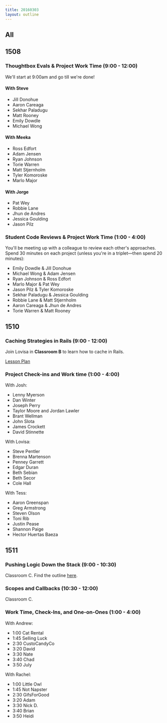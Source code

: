 ```yaml
---
title: 20160303
layout: outline
---
```


## All

## 1508

### Thoughtbox Evals & Project Work Time (9:00 - 12:00)

We'll start at 9:00am and go till we're done!

#### With Steve

 * Jill Donohue
 * Aaron Careaga
 * Sekhar Paladugu
 * Matt Rooney
 * Emily Dowdle
 * Michael Wong

#### With Meeka

 * Ross Edfort
 * Adam Jensen
 * Ryan Johnson
 * Torie Warren
 * Matt Stjernholm
 * Tyler Komoroske
 * Marlo Major

#### With Jorge

 * Pat Wey
 * Robbie Lane
 * Jhun de Andres
 * Jessica Goulding
 * Jason Pilz

### Student Code Reviews & Project Work Time (1:00 - 4:00)

 You'll be meeting up with a colleague to review each other's approaches. Spend 30 minutes on each project (unless you're in a triplet—then spend 20 minutes):

* Emily Dowdle & Jill Donohue
* Michael Wong & Adam Jensen
* Ryan Johnson & Ross Edfort
* Marlo Major & Pat Wey
* Jason Pilz & Tyler Komoroske
* Sekhar Paladugu & Jessica Goulding
* Robbie Lane & Matt Stjernholm
* Aaron Careaga & Jhun de Andres
* Torie Warren & Matt Rooney

## 1510

### Caching Strategies in Rails (9:00 - 12:00)

Join Lovisa in **Classroom B** to learn how to cache in Rails.

[Lesson Plan](https://github.com/turingschool/lesson_plans/blob/master/ruby_03-professional_rails_applications/caching_in_rails.md)

### Project Check-ins and Work time (1:00 - 4:00)

With Josh:

* Lenny Myerson
* Dan Winter
* Joseph Perry
* Taylor Moore and Jordan Lawler
* Brant Wellman
* John Slota
* James Crockett
* David Stinnette

With Lovisa:

* Steve Pentler
* Brenna Martenson
* Penney Garrett
* Edgar Duran
* Beth Sebian
* Beth Secor
* Cole Hall

With Tess:

* Aaron Greenspan
* Greg Armstrong
* Steven Olson
* Toni Rib
* Justin Pease
* Shannon Paige
* Hector Huertas Baeza

## 1511

### Pushing Logic Down the Stack (9:00 - 10:30)

Classroom C. Find the outline [here](http://tutorials.jumpstartlab.com/topics/architecture/pushing_logic_down_the_stack.html).

### Scopes and Callbacks (10:30 - 12:00)

Classroom C.

### Work Time, Check-Ins, and One-on-Ones (1:00 - 4:00)

With Andrew:

* 1:00 Cat Rental
* 1:45 Selling Luck
* 2:30 CustoCandyCo
* 3:20 David
* 3:30 Nate
* 3:40 Chad
* 3:50 July

With Rachel:

* 1:00 Little Owl
* 1:45 Not Napster
* 2:30 GifsForGood
* 3:20 Adam
* 3:30 Nick D.
* 3:40 Brian
* 3:50 Heidi
